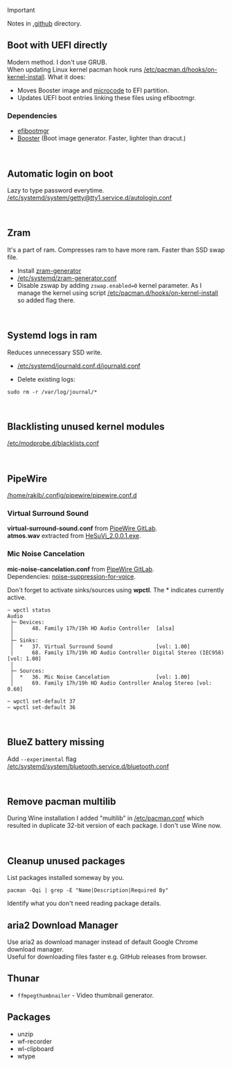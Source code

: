<!-- prettier-ignore -->
> [!IMPORTANT]
> Notes in [.github](/.github) directory.

## Boot with UEFI directly

Modern method. I don't use GRUB.<br>
When updating Linux kernel pacman hook runs [/etc/pacman.d/hooks/on-kernel-install](/etc/pacman.d/hooks/on-kernel-install). What it does:

- Moves Booster image and [microcode](https://wiki.archlinux.org/title/microcode) to EFI partition.
- Updates UEFI boot entries linking these files using efibootmgr.

### Dependencies

- [efibootmgr](https://github.com/rhboot/efibootmgr)
- [Booster](https://github.com/anatol/booster) (Boot image generator. Faster, lighter than dracut.)

<br>

## Automatic login on boot

Lazy to type password everytime.<br>
[/etc/systemd/system/getty@tty1.service.d/autologin.conf](/etc/systemd/system/getty@tty1.service.d/autologin.conf)

<br>

## Zram

It's a part of ram. Compresses ram to have more ram. Faster than SSD swap file.

- Install [zram-generator](https://github.com/systemd/zram-generator)
- [/etc/systemd/zram-generator.conf](/etc/systemd/zram-generator.conf)
- Disable zswap by adding `zswap.enabled=0` kernel parameter. As I manage the kernel using script [/etc/pacman.d/hooks/on-kernel-install](/etc/pacman.d/hooks/on-kernel-install#L42) so added flag there.

<br>

## Systemd logs in ram

Reduces unnecessary SSD write.

- [/etc/systemd/journald.conf.d/journald.conf](/etc/systemd/journald.conf.d/journald.conf)

- Delete existing logs:

```
sudo rm -r /var/log/journal/*
```

<br>

## Blacklisting unused kernel modules

[/etc/modprobe.d/blacklists.conf](/etc/modprobe.d/blacklists.conf)

<br>

## PipeWire

[/home/rakib/.config/pipewire/pipewire.conf.d](/home/rakib/.config/pipewire/pipewire.conf.d)

### Virtual Surround Sound

**virtual-surround-sound.conf** from [PipeWire GitLab](https://gitlab.freedesktop.org/pipewire/pipewire/-/blob/master/src/daemon/filter-chain/sink-virtual-surround-7.1-hesuvi.conf).<br>
**atmos.wav** extracted from [HeSuVi_2.0.0.1.exe](https://sourceforge.net/projects/hesuvi/files).

### Mic Noise Cancelation

**mic-noise-cancelation.conf** from [PipeWire GitLab](https://gitlab.freedesktop.org/pipewire/pipewire/-/blob/master/src/daemon/filter-chain/source-rnnoise.conf).<br>
Dependencies: [noise-suppression-for-voice](https://github.com/werman/noise-suppression-for-voice).

Don't forget to activate sinks/sources using **wpctl**. The \* indicates currently active.

```
~ wpctl status
Audio
 ├─ Devices:
 │      48. Family 17h/19h HD Audio Controller  [alsa]
 │
 ├─ Sinks:
 │  *   37. Virtual Surround Sound              [vol: 1.00]
 │      68. Family 17h/19h HD Audio Controller Digital Stereo (IEC958) [vol: 1.00]
 │
 ├─ Sources:
 │  *   36. Mic Noise Cancelation               [vol: 1.00]
 │      69. Family 17h/19h HD Audio Controller Analog Stereo [vol: 0.60]

~ wpctl set-default 37
~ wpctl set-default 36
```

<br>

## BlueZ battery missing

Add `--experimental` flag [/etc/systemd/system/bluetooth.service.d/bluetooth.conf](/etc/systemd/system/bluetooth.service.d/bluetooth.conf)

<br>

## Remove pacman multilib

During Wine installation I added "multilib” in [/etc/pacman.conf](/etc/pacman.conf) which resulted in duplicate 32-bit version of each package. I don't use Wine now.

<br>

## Cleanup unused packages

List packages installed someway by you.

```
pacman -Qqi | grep -E "Name|Description|Required By"
```

Identify what you don't need reading package details.

## aria2 Download Manager

Use aria2 as download manager instead of default Google Chrome download manager.<br>
Useful for downloading files faster e.g. GitHub releases from browser.

## Thunar

- `ffmpegthumbnailer` - Video thumbnail generator.

## Packages

- unzip
- wf-recorder
- wl-clipboard
- wtype
